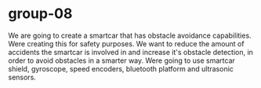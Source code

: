 # group-08
We are going to create a smartcar that has obstacle avoidance capabilities.
Were creating this for safety purposes. We want to reduce the amount of accidents the smartcar is involved in and increase it's obstacle detection, in order to avoid obstacles in a smarter way.
Were going to use smartcar shield, gyroscope, speed encoders, bluetooth platform and ultrasonic sensors.
